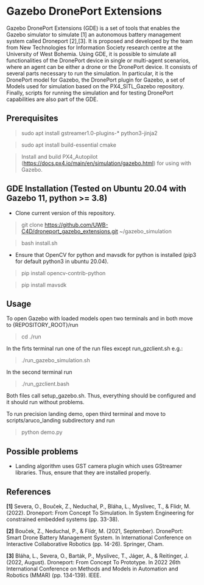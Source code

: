 # Gazebo DronePort Extensions

Gazebo DronePort Extensions (GDE) is a set of tools that enables the Gazebo simulator to simulate [1] an autonomous battery management system called Droneport [2],[3]. It is proposed and developed by the team from New Technologies for Information Society research centre at the University of West Bohemia. Using GDE, it is possible to simulate all functionalities of the DronePort device in single or multi-agent scenarios, where an agent can be either a drone or the DronePort device. It consists of several parts necessary to run the simulation. In particular, it is the DronePort model for Gazebo, the DronePort plugin for Gazebo, a set of Models used for simulation based on the PX4_SITL_Gazebo repository. Finally, scripts for running the simulation and for testing DronePort capabilities are also part of the GDE.

## Prerequisites

 > sudo apt install gstreamer1.0-plugins-* python3-jinja2

 > sudo apt install build-essential cmake
 
 > Install and build PX4_Autopilot (https://docs.px4.io/main/en/simulation/gazebo.html) for using with Gazebo.

## GDE Installation (Tested on Ubuntu 20.04 with Gazebo 11, python >= 3.8)

 * Clone current version of this repository.
 > git clone https://github.com/UWB-C4D/droneport_gazebo_extensions.git ~/gazebo_simulation
  
 > bash install.sh 
 
 * Ensure that OpenCV for python and mavsdk for python is installed (pip3 for default python3 in ubuntu 20.04).

 > pip install opencv-contrib-python

 > pip install mavsdk

## Usage

 To open Gazebo with loaded models open two terminals and in both move to {REPOSITORY_ROOT}/run

 > cd ./run

 In the firts terminal run one of the run files except run_gzclient.sh e.g.:

 > ./run_gazebo_simulation.sh 

 In the second terminal run 

 > ./run_gzclient.bash

Both files call setup_gazebo.sh. Thus, everything should be configured and it should run without problems.

To run precision landing demo, open third terminal and move to scripts/aruco_landing subdirectory and run

> python demo.py

## Possible problems

- Landing algorithm uses GST camera plugin which uses GStreamer libraries. Thus, ensure that they are installed properly.

## References

**[1]** Severa, O., Bouček, Z., Neduchal, P., Bláha, L., Myslivec, T., & Flidr, M. (2022). Droneport: From Concept To Simulation. In System Engineering for constrained embedded systems (pp. 33-38).

**[2]** Bouček, Z., Neduchal, P., & Flídr, M. (2021, September). DronePort: Smart Drone Battery Management System. In International Conference on Interactive Collaborative Robotics (pp. 14-26). Springer, Cham.

**[3]** Bláha, L., Severa, O., Barták, P., Myslivec, T., Jáger, A., & Reitinger, J. (2022, August). Droneport: From Concept To Prototype. In 2022 26th International Conference on Methods and Models in Automation and Robotics (MMAR) (pp. 134-139). IEEE.

